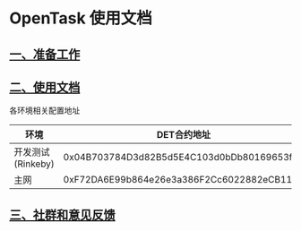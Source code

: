# OpenTask 使用文档

## [一、准备工作](prepare.md)
## [二、使用文档](how-to-use.md)

各环境相关配置地址

|环境|DET合约地址|OpenTask合约地址|版本|前端页面地址|
|--|--|--|--|--|
|开发测试(Rinkeby)|0x04B703784D3d82B5d5E4C103d0bDb80169653f48|0x1231fE2e7479126b4bFF764f3359e2d03Da23f27|v0.3.1|<http://47.92.64.129/>|
|主网 |0xF72DA6E99b864e26e3a386F2Cc6022882eCB1125|0xf2880b0C2E61F831e3d53da1e2dF9505840E92Ac|v1.0.0|<http://39.100.36.238/>

## [三、社群和意见反馈](community-and-feedback.md)
